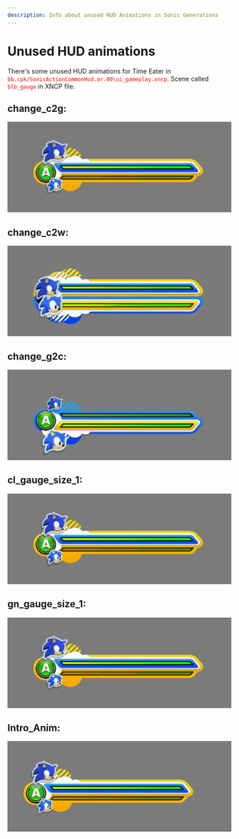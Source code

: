 ```yaml
---
description: Info about unused HUD Animations in Sonic Generations
---
```

# Unused HUD animations
There's some unused HUD animations for Time Eater in <code style="color:red;">bb.cpk/SonicActionCommonHud.ar.00\ui_gameplay.xncp</code>.
Scene called <code style="color:red;">blb_gauge</code> in XNCP file.
## change_c2g:
![change_c2g](assets/blb_hudanims/change_c2g.gif)
## change_c2w:
![change_c2w](assets/blb_hudanims/change_c2w.gif)
## change_g2c:
![change_g2c](assets/blb_hudanims/change_g2c.gif)
## cl_gauge_size_1:
![cl_gauge_size_1](assets/blb_hudanims/cl_gauge_size_1.gif)
## gn_gauge_size_1:
![gn_gauge_size_1](assets/blb_hudanims/gn_gauge_size_1.gif)
## Intro_Anim:
![Intro_Anim](assets/blb_hudanims/intro_anim.gif)
